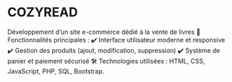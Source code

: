 # COZYREAD
Développement d’un site e-commerce dédié à la vente de livres 🔹 Fonctionnalités principales : ✔️ Interface utilisateur moderne et responsive ✔️ Gestion des produits (ajout, modification, suppression) ✔️ Système de panier et paiement sécurisé 🛠 Technologies utilisées : HTML, CSS, JavaScript, PHP, SQL, Bootstrap.
